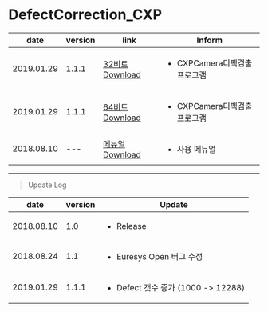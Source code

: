 # DefectCorrection_CXP

| date | version | link | Inform |
|---|---|---|---|
| 2019.01.29 | 1.1.1 | [32비트 Download](https://github.com/CREVIS/Camera/raw/master/Tools/DefectCorrection_CXP/DefectCorrection_CXP(x86)_1.1.1.zip)| <ul><li>CXPCamera디펙검출 프로그램<br/></li> |
| 2019.01.29 | 1.1.1 | [64비트 Download](https://github.com/CREVIS/Camera/raw/master/Tools/DefectCorrection_CXP/DefectCorrection_CXP(x64)_1.1.1.zip)| <ul><li>CXPCamera디펙검출 프로그램<br/></li> |
| 2018.08.10 | --- | [메뉴얼 Download](https://github.com/CREVIS/Camera/raw/master/Tools/DefectCorrection_CXP/DefectCorrection_CXP%EB%A9%94%EB%89%B4%EC%96%BC.pdf)| <ul><li> 사용 메뉴얼<br/></li> |
  
  
  
  
---------------
>Update Log

| date | version | Update |
|---|---|---|
| 2018.08.10 |1.0| <ul><li> Release <br/></li> |
| 2018.08.24 |1.1| <ul><li> Euresys Open 버그 수정 <br/></li> |
| 2019.01.29 |1.1.1| <ul><li> Defect 갯수 증가 (1000 -> 12288) <br/></li> |
